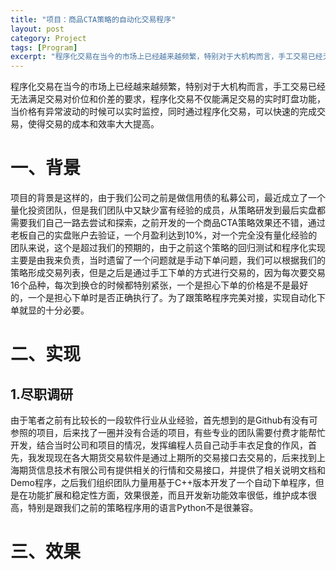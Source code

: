 ```yaml
---
title: "项目：商品CTA策略的自动化交易程序"
layout: post
category: Project
tags: [Program]
excerpt: "程序化交易在当今的市场上已经越来越频繁，特别对于大机构而言，手工交易已经无法满足交易对价位和价差的要求，程序化交易不仅能满足交易的实时盯盘功能，当价格有异常波动的时候可以实时监控，同时通过程序化交易，可以快速的完成交易，使得交易的成本和效率大大提高。"
---
```


程序化交易在当今的市场上已经越来越频繁，特别对于大机构而言，手工交易已经无法满足交易对价位和价差的要求，程序化交易不仅能满足交易的实时盯盘功能，当价格有异常波动的时候可以实时监控，同时通过程序化交易，可以快速的完成交易，使得交易的成本和效率大大提高。

# 一、背景
项目的背景是这样的，由于我们公司之前是做信用债的私募公司，最近成立了一个量化投资团队，但是我们团队中又缺少富有经验的成员，从策略研发到最后实盘都需要我们自己一路去尝试和探索，之前开发的一个商品CTA策略效果还不错，通过老板自己的实盘账户去验证，一个月盈利达到10%，对一个完全没有量化经验的团队来说，这个是超过我们的预期的，由于之前这个策略的回归测试和程序化实现主要是由我来负责，当时遗留了一个问题就是手动下单问题，我们可以根据我们的策略形成交易列表，但是之后是通过手工下单的方式进行交易的，因为每次要交易16个品种，每次到换仓的时候都特别紧张，一个是担心下单的价格是不是最好的，一个是担心下单时是否正确执行了。为了跟策略程序完美对接，实现自动化下单就显的十分必要。

# 二、实现
## 1.尽职调研
由于笔者之前有比较长的一段软件行业从业经验，首先想到的是Github有没有可参照的项目，后来找了一圈并没有合适的项目，有些专业的团队需要付费才能帮忙开发，结合当时公司和项目的情况，发挥编程人员自己动手丰衣足食的作风，首先，我发现现在各大期货交易软件是通过上期所的交易接口去交易的，后来找到上海期货信息技术有限公司有提供相关的行情和交易接口，并提供了相关说明文档和Demo程序，之后我们组织团队力量用基于C++版本开发了一个自动下单程序，但是在功能扩展和稳定性方面，效果很差，而且开发新功能效率很低，维护成本很高，特别是跟我们之前的策略程序用的语言Python不是很兼容。

# 三、效果
